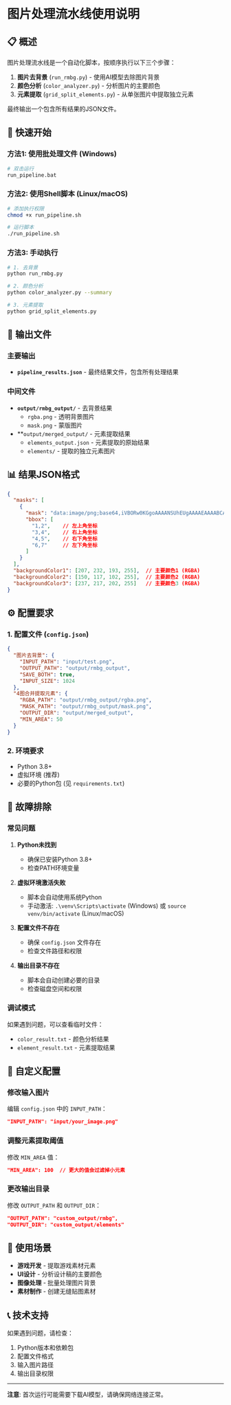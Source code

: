 # 图片处理流水线使用说明

## 📋 概述

图片处理流水线是一个自动化脚本，按顺序执行以下三个步骤：

1. **图片去背景** (`run_rmbg.py`) - 使用AI模型去除图片背景
2. **颜色分析** (`color_analyzer.py`) - 分析图片的主要颜色
3. **元素提取** (`grid_split_elements.py`) - 从单张图片中提取独立元素

最终输出一个包含所有结果的JSON文件。

## 🚀 快速开始

### 方法1: 使用批处理文件 (Windows)
```bash
# 双击运行
run_pipeline.bat
```

### 方法2: 使用Shell脚本 (Linux/macOS)
```bash
# 添加执行权限
chmod +x run_pipeline.sh

# 运行脚本
./run_pipeline.sh
```

### 方法3: 手动执行
```bash
# 1. 去背景
python run_rmbg.py

# 2. 颜色分析
python color_analyzer.py --summary

# 3. 元素提取
python grid_split_elements.py
```

## 📁 输出文件

### 主要输出
- **`pipeline_results.json`** - 最终结果文件，包含所有处理结果

### 中间文件
- **`output/rmbg_output/`** - 去背景结果
  - `rgba.png` - 透明背景图片
  - `mask.png` - 蒙版图片
- **`output/merged_output/` - 元素提取结果
  - `elements_output.json` - 元素提取的原始结果
  - `elements/` - 提取的独立元素图片

## 📊 结果JSON格式

```json
{
  "masks": [
    {
      "mask": "data:image/png;base64,iVBORw0KGgoAAAANSUhEUgAAAAEAAAABCAYAAAAfFcSJAAAADUlEQVR42mNkYPhfDwAChwGA60e6kgAAAABJRU5ErkJggg==",
      "bbox": [
        "1,2",    // 左上角坐标
        "3,4",    // 右上角坐标
        "4,5",    // 右下角坐标
        "6,7"     // 左下角坐标
      ]
    }
  ],
  "backgroundColor1": [207, 232, 193, 255],  // 主要颜色1 (RGBA)
  "backgroundColor2": [150, 117, 102, 255],  // 主要颜色2 (RGBA)
  "backgroundColor3": [237, 217, 202, 255]   // 主要颜色3 (RGBA)
}
```

## ⚙️ 配置要求

### 1. 配置文件 (`config.json`)
```json
{
  "图片去背景": {
    "INPUT_PATH": "input/test.png",
    "OUTPUT_PATH": "output/rmbg_output",
    "SAVE_BOTH": true,
    "INPUT_SIZE": 1024
  },
  "4图合并提取元素": {
    "RGBA_PATH": "output/rmbg_output/rgba.png",
    "MASK_PATH": "output/rmbg_output/mask.png",
    "OUTPUT_DIR": "output/merged_output",
    "MIN_AREA": 50
  }
}
```

### 2. 环境要求
- Python 3.8+
- 虚拟环境 (推荐)
- 必要的Python包 (见 `requirements.txt`)

## 🔧 故障排除

### 常见问题

1. **Python未找到**
   - 确保已安装Python 3.8+
   - 检查PATH环境变量

2. **虚拟环境激活失败**
   - 脚本会自动使用系统Python
   - 手动激活: `.\venv\Scripts\activate` (Windows) 或 `source venv/bin/activate` (Linux/macOS)

3. **配置文件不存在**
   - 确保 `config.json` 文件存在
   - 检查文件路径和权限

4. **输出目录不存在**
   - 脚本会自动创建必要的目录
   - 检查磁盘空间和权限

### 调试模式

如果遇到问题，可以查看临时文件：
- `color_result.txt` - 颜色分析结果
- `element_result.txt` - 元素提取结果

## 📝 自定义配置

### 修改输入图片
编辑 `config.json` 中的 `INPUT_PATH`：
```json
"INPUT_PATH": "input/your_image.png"
```

### 调整元素提取阈值
修改 `MIN_AREA` 值：
```json
"MIN_AREA": 100  // 更大的值会过滤掉小元素
```

### 更改输出目录
修改 `OUTPUT_PATH` 和 `OUTPUT_DIR`：
```json
"OUTPUT_PATH": "custom_output/rmbg",
"OUTPUT_DIR": "custom_output/elements"
```

## 🎯 使用场景

- **游戏开发** - 提取游戏素材元素
- **UI设计** - 分析设计稿的主要颜色
- **图像处理** - 批量处理图片背景
- **素材制作** - 创建无缝贴图素材

## 📞 技术支持

如果遇到问题，请检查：
1. Python版本和依赖包
2. 配置文件格式
3. 输入图片路径
4. 输出目录权限

---

**注意**: 首次运行可能需要下载AI模型，请确保网络连接正常。
